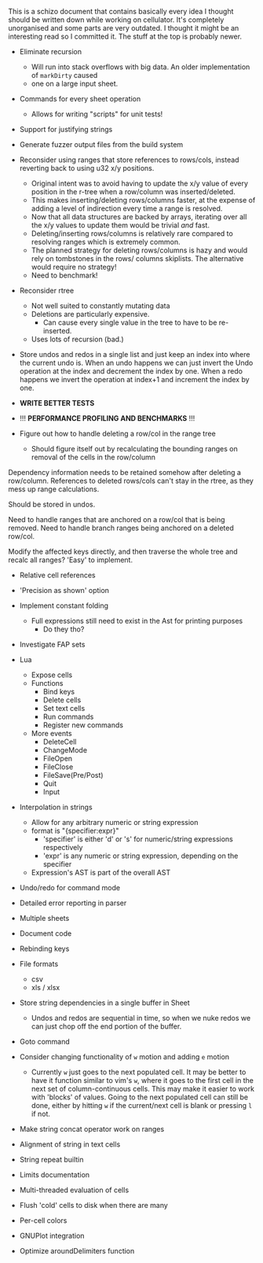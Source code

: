 This is a schizo document that contains basically every idea I thought should be written down while
working on cellulator. It's completely unorganised and some parts are very outdated. I thought it
might be an interesting read so I committed it. The stuff at the top is probably newer.

- Eliminate recursion
  - Will run into stack overflows with big data. An older implementation of `markDirty` caused
  - one on a large input sheet.
- Commands for every sheet operation
  - Allows for writing "scripts" for unit tests!
- Support for justifying strings
- Generate fuzzer output files from the build system
- Reconsider using ranges that store references to rows/cols, instead reverting back to using u32
  x/y positions.
  - Original intent was to avoid having to update the x/y value of every position in the r-tree
    when a row/column was inserted/deleted.
  - This makes inserting/deleting rows/columns faster, at the expense of adding a level of
    indirection every time a range is resolved.
  - Now that all data structures are backed by arrays, iterating over all the x/y values to update
    them would be trivial *and* fast.
  - Deleting/inserting rows/columns is relatively rare compared to resolving ranges which is
    extremely common.
  - The planned strategy for deleting rows/columns is hazy and would rely on tombstones in the rows/
    columns skiplists. The alternative would require no strategy!
  - Need to benchmark!
- Reconsider rtree
  - Not well suited to constantly mutating data
  - Deletions are particularly expensive.
    - Can cause every single value in the tree to have to be re-inserted.
  - Uses lots of recursion (bad.)
- Store undos and redos in a single list and just keep an index into where the current undo is.
  When an undo happens we can just invert the Undo operation at the index and decrement the index
  by one. When a redo happens we invert the operation at index+1 and increment the index by one.

- **WRITE BETTER TESTS**
- !!! **PERFORMANCE PROFILING AND BENCHMARKS** !!!

- Figure out how to handle deleting a row/col in the range tree
  - Should figure itself out by recalculating the bounding ranges on removal of the cells in the row/column

Dependency information needs to be retained somehow after deleting a row/column. References to
deleted rows/cols can't stay in the rtree, as they mess up range calculations.

Should be stored in undos.

Need to handle ranges that are anchored on a row/col that is being removed.
Need to handle branch ranges being anchored on a deleted row/col.

Modify the affected keys directly, and then traverse the whole tree and recalc all ranges?
'Easy' to implement.

- Relative cell references
- 'Precision as shown' option

- Implement constant folding
  - Full expressions still need to exist in the Ast for printing purposes
    - Do they tho?
- Investigate FAP sets

- Lua
  - Expose cells
  - Functions
    - Bind keys
    - Delete cells
    - Set text cells
    - Run commands
    - Register new commands
  - More events
    - DeleteCell
    - ChangeMode
    - FileOpen
    - FileClose
    - FileSave(Pre/Post)
    - Quit
    - Input

- Interpolation in strings
  - Allow for any arbitrary numeric or string expression
  - format is "{specifier:expr}"
    - 'specifier' is either 'd' or 's' for numeric/string expressions respectively
    - 'expr' is any numeric or string expression, depending on the specifier
  - Expression's AST is part of the overall AST
- Undo/redo for command mode
- Detailed error reporting in parser

- Multiple sheets
- Document code
- Rebinding keys

- File formats
  - csv
  - xls / xlsx

- Store string dependencies in a single buffer in Sheet
  - Undos and redos are sequential in time, so when we nuke redos we can just chop off the end
    portion of the buffer.
- Goto command
- Consider changing functionality of `w` motion and adding `e` motion
  - Currently `w` just goes to the next populated cell. It may be better to have it function
    similar to vim's `w`, where it goes to the first cell in the next set of column-continuous cells.
    This may make it easier to work with 'blocks' of values.
    Going to the next populated cell can still be done, either by hitting `w` if the current/next cell
    is blank or pressing `l` if not.
- Make string concat operator work on ranges
- Alignment of string in text cells
- String repeat builtin

- Limits documentation
- Multi-threaded evaluation of cells
- Flush 'cold' cells to disk when there are many
- Per-cell colors
- GNUPlot integration

- Optimize aroundDelimiters function
